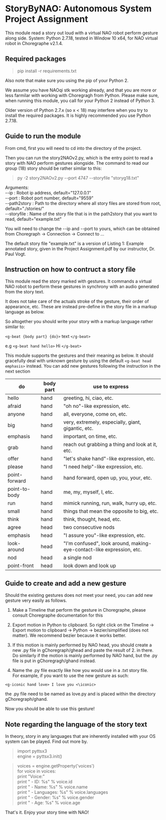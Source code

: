 # StoryByNAO: Autonomous System Project Assignment

This module read a story out loud with a virtual NAO robot perform gesture along side. 
System: Python 2.7.18, tested in Window 10 x64, for NAO virtual robot in Choregraphe v2.1.4.

## Required packages

> pip install -r requirements.txt

Also note that make sure you using the pip of your Python 2. </br>

We assume you have NAOqi stk working already, and that you are more or less farmilar with working with Choregragh from Python. Please make sure, when running this module, you call for your Python 2 instead of Python 3. </br>

Older version of Python 2.7.x (so x < 18) may interfere when you try to install the required packages. It is highly recommended you use Python 2.7.18. </br>

## Guide to run the module
From cmd, first you will need to cd into the directory of the project. </br>

Then you can run the story2NAOv2.py, which is the entry point to read a story with NAO perform gestures alongside. The command to read our group (18) story should be rather similar to this:

> py -2 story2NAOv2.py --port 4747 --storyfile "storyg18.txt"

Arguments: </br>
--ip : Robot ip address, default="127.0.0.1" </br>
--port : Robot port number, default="9559" </br>
--path2story : Path to the directory where all story files are stored from root, default="./stories/" </br>
--storyfile : Name of the story file that is in the path2story that you want to read, default="example.txt" </br>

You will need to change the --ip and --port to yours, which can be obtained from Choregraph -> Connection -> Connect to ... </br>

The default story file "example.txt" is a version of Listing 1: Example annotated story, given in the Project Assignment.pdf by our instructor, Dr. Paul Vogt. </br>

## Instruction on how to contruct a story file

This module read the story marked with gestures. It commands a virtual NAO robot to perform these gestures in synchrony with an audio generated from the story text. </br>

It does not take care of the actuals stroke of the gesture, their order of appearance, etc. These are instead pre-define in the story file in a markup language as below. </br>

So altogether you should write your story with a markup language rather similar to: </br>

`<g-beat {body part} {do}>` text `</g-beat>` </br>

e.g `<g-beat hand hello>` Hi `</g-beat>`

This module supports the gestures and their meaning as below. It should gracefully deal with unknown gesture by using the default `<g-beat head emphasis>` instead. You can add new gestures following the instruction in the next section </br>

| do | body part | use to express |  
|---|---|---|
| hello | hand | greeting, hi, ciao, etc. |
| afraid | hand | "oh no"-like expression, etc. |
| anyone | hand | all, everyone, come on, etc. |
| big | hand | very, extremely, especially, giant, gigantic, etc. |
| emphasis | hand | important, on time, etc. |
| grab | hand | reach out grabbing a thing and look at it, etc. |
| offer | hand | "let's shake hand"-like expression, etc. |
| please | hand | "I need help"-like expression, etc. |
| point-forward | hand | hand forward, open up, you, your, etc. |
| point-to-body | hand | me, my, myself, I, etc. |
| run | hand | mimick running, run, walk, hurry up, etc. |
| small | hand | things that mean the opposite to big, etc. |
| think | hand | think, thought, head, etc. |
| agree | head | two consecutive nods |
| emphasis | head | "I assure you"-like expression, etc. |
| look-around | head | "I'm confused", look around, making-eye-contact-like expression, etc. |
| nod | head | a single nod |
| point-front | head | look down and look up |

## Guide to create and add a new gesture
Should the existing gestures does not meet your need, you can add new gesture very easily as follows. </br>

1. Make a Timeline that perform the gesture in Choregraphe, please consult Choregraphe documentation for this </br>

2. Export motion in Python to clipboard. So right click on the Timeline -> Export motion to clipboard -> Python -> bezier/simplified (does not matter). We recommend bezier because it works better. </br>

3. If this motion is mainly performed by NAO head, you should create a new .py file in gChoregraph/ghead and paste the result of 2. in there. </br>
Do similarly if the motion is mainly performed by NAO hand, but the .py file is put in gChoregragh/ghand instead. </br>
 
4. Name the .py file exactly like how you would use in a .txt story file. </br>
For example, if you want to use the new gesture as such:

`<g-iconic hand love> I love you <\iconic>` 

the .py file need to be named as love.py and is placed within the directory gChoregraph/ghand. </br>

Now you should be able to use this gesture! </br>

## Note regarding the language of the story text
In theory, story in any languages that are inherently installed with your OS system can be played. Find out more by. 

> import pyttsx3 </br>
> engine = pyttsx3.init() </br>

> voices = engine.getProperty('voices') </br>
> for voice in voices: </br>
>    print "Voice:"  </br>
>    print " - ID: %s" % voice.id </br>
>    print " - Name: %s" % voice.name </br>
>    print " - Languages: %s" % voice.languages </br>
>    print " - Gender: %s" % voice.gender </br>
>    print " - Age: %s" % voice.age </br>

That's it. Enjoy your story time with NAO! </br>


 
